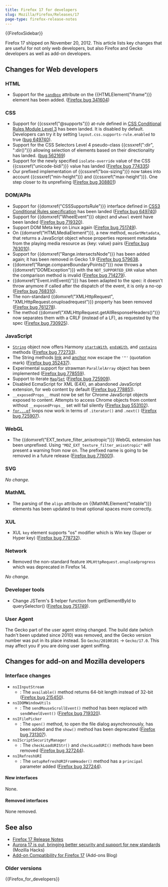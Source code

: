 ```yaml
---
title: Firefox 17 for developers
slug: Mozilla/Firefox/Releases/17
page-type: firefox-release-notes
---
```


{{FirefoxSidebar}}

Firefox 17 shipped on November 20, 2012. This article lists key changes that are useful for not only web developers, but also Firefox and Gecko developers as well as add-on developers.

## Changes for Web developers

### HTML

- Support for the [`sandbox`](/en-US/docs/Web/HTML/Element/iframe#sandbox) attribute on the {{HTMLElement("iframe")}} element has been added. ([Firefox bug 341604](https://bugzil.la/341604))

### CSS

- Support for {{cssxref("@supports")}} at-rule defined in [CSS Conditional Rules Module Level 3](https://drafts.csswg.org/css-conditional-3/) has been landed. It is disabled by default. Developers can try it by setting `layout.css.supports-rule.enabled` to true ([bug 649740](https://bugzil.la/649740)).
- Support for the CSS Selectors Level 4 pseudo-class {{cssxref(":dir", ":dir()")}} allowing selection of elements based on their directionality has landed. ([bug 562169](https://bugzil.la/562169))
- Support for the newly specified `isolate-override` value of the CSS {{cssxref("unicode-bidi")}} value has landed ([Firefox bug 774335](https://bugzil.la/774335))
- Our prefixed implementation of {{cssxref("box-sizing")}} now takes into account {{cssxref("min-height")}} and {{cssxref("max-height")}}. One step closer to its unprefixing ([Firefox bug 308801](https://bugzil.la/308801))

### DOM/APIs

- Support for {{domxref("CSSSupportsRule")}} interface defined in [CSS3 Conditional Rules specification](https://drafts.csswg.org/css-conditional-3/) has been landed ([Firefox bug 649740](https://bugzil.la/649740))
- Support for {{domxref("WheelEvent")}} object and `wheel` event have been landed ([Firefox bug 719320](https://bugzil.la/719320)).
- Support DOM Meta key on Linux again ([Firefox bug 751749](https://bugzil.la/751749)).
- On {{domxref("HTMLMediaElement")}}, a new method, `mozGetMetadata`, that returns a JavaScript object whose properties represent metadata from the playing media resource as {key: value} pairs ([Firefox bug 763010](https://bugzil.la/763010)).
- Support for {{domxref("Range.intersectsNode")}} has been added again; it has been removed in Gecko 1.9 ([Firefox bug 579638](https://bugzil.la/579638).
- {{domxref("Range.compareBoundaryPoints()")}} now throws a {{domxref("DOMException")}} with the `NOT_SUPPORTED_ERR` value when the comparison method is invalid ([Firefox bug 714279](https://bugzil.la/714279)).
- {{domxref("Event.initEvent()")}} has been adapted to the spec: it doesn't throw anymore if called after the dispatch of the event, it is only a no-op ([Firefox bug 768310](https://bugzil.la/768310)).
- The non-standard {{domxref("XMLHttpRequest", "XMLHttpRequest.onuploadrequest")}} property has been removed ([Firefox bug 761278](https://bugzil.la/761278)).
- The method {{domxref("XMLHttpRequest.getAllResponseHeaders()")}} now separates them with a CRLF (instead of a LF), as requested by the spec ([Firefox bug 730925](https://bugzil.la/730925)).

### JavaScript

- [`String`](/en-US/docs/Web/JavaScript/Reference/Global_Objects/String) object now offers Harmony [`startsWith`](/en-US/docs/Web/JavaScript/Reference/Global_Objects/String/startsWith), [`endsWith`](/en-US/docs/Web/JavaScript/Reference/Global_Objects/String/endsWith), and [`contains`](/en-US/docs/Web/JavaScript/Reference/Global_Objects/String/includes) methods ([Firefox bug 772733](https://bugzil.la/772733)).
- The String methods [link](/en-US/docs/Web/JavaScript/Reference/Global_Objects/String/link) and [anchor](/en-US/docs/Web/JavaScript/Reference/Global_Objects/String/anchor) now escape the `'"'` (quotation mark) ([Firefox bug 352437](https://bugzil.la/352437)).
- Experimental support for strawman `ParallelArray` object has been implemented ([Firefox bug 778559](https://bugzil.la/778559)).
- Support to iterate [`Map`](/en-US/docs/Web/JavaScript/Reference/Global_Objects/Map)/[`Set`](/en-US/docs/Web/JavaScript/Reference/Global_Objects/Set) ([Firefox bug 725909](https://bugzil.la/725909)).
- Disabled EcmaScript for XML (E4X), an abandoned JavaScript extension, for web content by default ([Firefox bug 778851](https://bugzil.la/778851)).
- `__exposedProps__` must now be set for Chrome JavaScript objects exposed to content. Attempts to access Chrome objects from content without `__exposedProps__` set will fail silently ([Firefox bug 553102](https://bugzil.la/553102)).
- [`for...of`](/en-US/docs/Web/JavaScript/Reference/Statements/for...of) loops now work in terms of `.iterator()` and `.next()` ([Firefox bug 725907](https://bugzil.la/725907)).

### WebGL

- The {{domxref("EXT_texture_filter_anisotropic")}} WebGL extension has been unprefixed. Using `"MOZ_EXT_texture_filter_anisotropic"` will present a warning from now on. The prefixed name is going to be removed in a future release ([Firefox bug 776001](https://bugzil.la/776001)).

### SVG

_No change._

### MathML

- The parsing of the `align` attribute on {{MathMLElement("mtable")}} elements has been updated to treat optional spaces more correctly.

### XUL

- XUL `key` element supports "os" modifier which is Win key (Super or Hyper key) ([Firefox bug 778732](https://bugzil.la/778732)).

### Network

- Removed the non-standard feature `XMLHttpRequest.onuploadprogress` which was deprecated in Firefox 14.

_No change._

### Developer tools

- Change JSTerm's $ helper function from getElementById to querySelector() ([Firefox bug 751749](https://bugzil.la/751749)).

### User Agent

The Gecko part of the user agent string changed. The build date (which hadn't been updated since 2010) was removed, and the Gecko version number was put in its place instead. So `Gecko/20100101` -> `Gecko/17.0`. This may affect you if you are doing user agent sniffing.

## Changes for add-on and Mozilla developers

### Interface changes

- `nsIInputStream`
  - : The `available()` method returns 64-bit length instead of 32-bit ([Firefox bug 215450](https://bugzil.la/215450)).
- `nsIDOMWindowUtils`
  - : The `sendMouseScrollEvent()` method has been replaced with `sendWheelEvent()` ([Firefox bug 719320](https://bugzil.la/719320)).
- `nsIFilePicker`
  - : The `open()` method, to open the file dialog asynchronously, has been added and the `show()` method has been deprecated ([Firefox bug 731307](https://bugzil.la/731307)).
- `nsIScriptSecurityManager`
  - : The `checkLoadURIStr()` and `checkLoadURI()` methods have been removed ([Firefox bug 327244](https://bugzil.la/327244)).
- `nsIRefreshURI`
  - : The `setupRefreshURIFromHeader()` method has a `principal` parameter added ([Firefox bug 327244](https://bugzil.la/327244)).

#### New interfaces

None.

#### Removed interfaces

None removed.

## See also

- [Firefox 17 Release Notes](https://website-archive.mozilla.org/www.mozilla.org/firefox_releasenotes/en-us/firefox/17.0/releasenotes/)
- [Aurora 17 is out, bringing better security and support for new standards](https://hacks.mozilla.org/2012/08/aurora-17-is-out/) (Mozilla Hacks)
- [Add-on Compatibility for Firefox 17](https://blog.mozilla.org/addons/2012/11/08/compatibility-for-firefox-17/) (Add-ons Blog)

### Older versions

{{Firefox_for_developers}}
